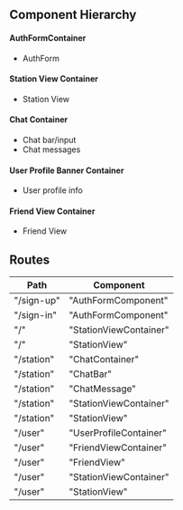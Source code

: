 ## Component Hierarchy

#### AuthFormContainer
* AuthForm

#### Station View Container
* Station View

#### Chat Container
* Chat bar/input
* Chat messages

#### User Profile Banner Container
* User profile info

#### Friend View Container
* Friend View

## Routes

| Path     |  Component           |
|----------|----------------------|
|"/sign-up"|"AuthFormComponent"   |
|"/sign-in"|"AuthFormComponent"   |
|"/"       |"StationViewContainer"|
|"/"       |"StationView"         |
|"/station"|"ChatContainer"       |
|"/station"|"ChatBar"             |
|"/station"|"ChatMessage"         |
|"/station"|"StationViewContainer"|
|"/station"|"StationView"         |
|"/user"   |"UserProfileContainer"|
|"/user"   |"FriendViewContainer" |
|"/user"   |"FriendView"          |
|"/user"   |"StationViewContainer"|
|"/user"   |"StationView"         |
